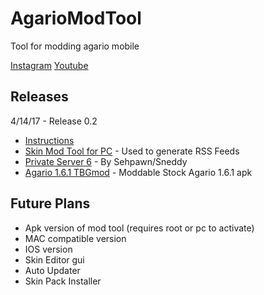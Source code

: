 # AgarioModTool
Tool for modding agario mobile

[Instagram](https://www.instagram.com/agartbg/)    [Youtube](https://www.youtube.com/watch?v=xXlxgH__T6E)

## Releases
4/14/17 - Release 0.2 

* [Instructions](https://github.com/AgarTbg/AgarioModTool/blob/master/Tutorial.md)
* [Skin Mod Tool for PC](http://adf.ly/1mEcwK) - Used to generate RSS Feeds
* [Private Server 6](http://adf.ly/1mEYLY) - By Sehpawn/Sneddy
* [Agario 1.6.1 TBGmod](http://adf.ly/1mEY7T) - Moddable Stock Agario 1.6.1 apk





## Future Plans

* Apk version of mod tool (requires root or pc to activate)
* MAC compatible version
* IOS version
* Skin Editor gui
* Auto Updater
* Skin Pack Installer


